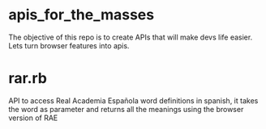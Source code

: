 # apis_for_the_masses
The objective of this repo is to create APIs that will make devs life easier. Lets turn browser features into apis.

# rar.rb
API to access Real Academia Española word definitions in spanish, it takes the word as parameter and returns all the meanings using the browser version of RAE
